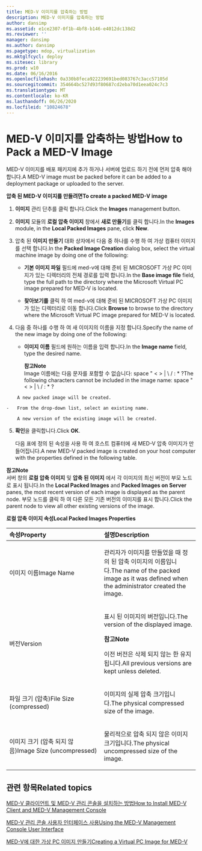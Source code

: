 ```yaml
---
title: MED-V 이미지를 압축하는 방법
description: MED-V 이미지를 압축하는 방법
author: dansimp
ms.assetid: e1ce2307-0f1b-4bf8-b146-e4012dc138d2
ms.reviewer: ''
manager: dansimp
ms.author: dansimp
ms.pagetype: mdop, virtualization
ms.mktglfcycl: deploy
ms.sitesec: library
ms.prod: w10
ms.date: 06/16/2016
ms.openlocfilehash: 0a330b8feca922239691bed083767c3acc57105d
ms.sourcegitcommit: 354664bc527d93f80687cd2eba70d1eea024c7c3
ms.translationtype: MT
ms.contentlocale: ko-KR
ms.lasthandoff: 06/26/2020
ms.locfileid: "10824678"
---
```

# <span data-ttu-id="1bc96-103">MED-V 이미지를 압축하는 방법</span><span class="sxs-lookup"><span data-stu-id="1bc96-103">How to Pack a MED-V Image</span></span>


<span data-ttu-id="1bc96-104">MED-V 이미지를 배포 패키지에 추가 하거나 서버에 업로드 하기 전에 먼저 압축 해야 합니다.</span><span class="sxs-lookup"><span data-stu-id="1bc96-104">A MED-V image must be packed before it can be added to a deployment package or uploaded to the server.</span></span>

**<span data-ttu-id="1bc96-105">압축 된 MED-V 이미지를 만들려면</span><span class="sxs-lookup"><span data-stu-id="1bc96-105">To create a packed MED-V image</span></span>**

1.  <span data-ttu-id="1bc96-106">**이미지** 관리 단추를 클릭 합니다.</span><span class="sxs-lookup"><span data-stu-id="1bc96-106">Click the **Images** management button.</span></span>

2.  <span data-ttu-id="1bc96-107">**이미지** 모듈의 **로컬 압축 이미지** 창에서 **새로 만들기**를 클릭 합니다.</span><span class="sxs-lookup"><span data-stu-id="1bc96-107">In the **Images** module, in the **Local Packed Images** pane, click **New**.</span></span>

3.  <span data-ttu-id="1bc96-108">압축 된 **이미지 만들기** 대화 상자에서 다음 중 하나를 수행 하 여 가상 컴퓨터 이미지를 선택 합니다.</span><span class="sxs-lookup"><span data-stu-id="1bc96-108">In the **Packed Image Creation** dialog box, select the virtual machine image by doing one of the following:</span></span>

    -   <span data-ttu-id="1bc96-109">**기본 이미지 파일** 필드에 med-v에 대해 준비 된 MICROSOFT 가상 PC 이미지가 있는 디렉터리의 전체 경로를 입력 합니다.</span><span class="sxs-lookup"><span data-stu-id="1bc96-109">In the **Base image file** field, type the full path to the directory where the Microsoft Virtual PC image prepared for MED-V is located.</span></span>

    -   <span data-ttu-id="1bc96-110">**찾아보기를** 클릭 하 여 med-v에 대해 준비 된 MICROSOFT 가상 PC 이미지가 있는 디렉터리로 이동 합니다.</span><span class="sxs-lookup"><span data-stu-id="1bc96-110">Click **Browse** to browse to the directory where the Microsoft Virtual PC image prepared for MED-V is located.</span></span>

4.  <span data-ttu-id="1bc96-111">다음 중 하나를 수행 하 여 새 이미지의 이름을 지정 합니다.</span><span class="sxs-lookup"><span data-stu-id="1bc96-111">Specify the name of the new image by doing one of the following:</span></span>

    -   <span data-ttu-id="1bc96-112">**이미지 이름** 필드에 원하는 이름을 입력 합니다.</span><span class="sxs-lookup"><span data-stu-id="1bc96-112">In the **Image name** field, type the desired name.</span></span>

        **<span data-ttu-id="1bc96-113">참고</span><span class="sxs-lookup"><span data-stu-id="1bc96-113">Note</span></span>**  
        <span data-ttu-id="1bc96-114">Image 이름에는 다음 문자를 포함할 수 없습니다: space " &lt; &gt; | \\ / : \* ?</span><span class="sxs-lookup"><span data-stu-id="1bc96-114">The following characters cannot be included in the image name: space " &lt; &gt; | \\ / : \* ?</span></span>



~~~
    A new packed image will be created.

-   From the drop-down list, select an existing name.

    A new version of the existing image will be created.
~~~

5. <span data-ttu-id="1bc96-115">**확인**을 클릭합니다.</span><span class="sxs-lookup"><span data-stu-id="1bc96-115">Click **OK**.</span></span>

   <span data-ttu-id="1bc96-116">다음 표에 정의 된 속성을 사용 하 여 호스트 컴퓨터에 새 MED-V 압축 이미지가 만들어집니다.</span><span class="sxs-lookup"><span data-stu-id="1bc96-116">A new MED-V packed image is created on your host computer with the properties defined in the following table.</span></span>

**<span data-ttu-id="1bc96-117">참고</span><span class="sxs-lookup"><span data-stu-id="1bc96-117">Note</span></span>**  
<span data-ttu-id="1bc96-118">서버 창의 **로컬 압축 이미지** 및 **압축 된 이미지** 에서 각 이미지의 최신 버전이 부모 노드로 표시 됩니다.</span><span class="sxs-lookup"><span data-stu-id="1bc96-118">In the **Local Packed Images** and **Packed Images on Server** panes, the most recent version of each image is displayed as the parent node.</span></span> <span data-ttu-id="1bc96-119">부모 노드를 클릭 하 여 다른 모든 기존 버전의 이미지를 표시 합니다.</span><span class="sxs-lookup"><span data-stu-id="1bc96-119">Click the parent node to view all other existing versions of the image.</span></span>



**<span data-ttu-id="1bc96-120">로컬 압축 이미지 속성</span><span class="sxs-lookup"><span data-stu-id="1bc96-120">Local Packed Images Properties</span></span>**

<table>
<colgroup>
<col width="50%" />
<col width="50%" />
</colgroup>
<thead>
<tr class="header">
<th align="left"><span data-ttu-id="1bc96-121">속성</span><span class="sxs-lookup"><span data-stu-id="1bc96-121">Property</span></span></th>
<th align="left"><span data-ttu-id="1bc96-122">설명</span><span class="sxs-lookup"><span data-stu-id="1bc96-122">Description</span></span></th>
</tr>
</thead>
<tbody>
<tr class="odd">
<td align="left"><p><span data-ttu-id="1bc96-123">이미지 이름</span><span class="sxs-lookup"><span data-stu-id="1bc96-123">Image Name</span></span></p></td>
<td align="left"><p><span data-ttu-id="1bc96-124">관리자가 이미지를 만들었을 때 정의 된 압축 이미지의 이름입니다.</span><span class="sxs-lookup"><span data-stu-id="1bc96-124">The name of the packed image as it was defined when the administrator created the image.</span></span></p></td>
</tr>
<tr class="even">
<td align="left"><p><span data-ttu-id="1bc96-125">버전</span><span class="sxs-lookup"><span data-stu-id="1bc96-125">Version</span></span></p></td>
<td align="left"><p><span data-ttu-id="1bc96-126">표시 된 이미지의 버전입니다.</span><span class="sxs-lookup"><span data-stu-id="1bc96-126">The version of the displayed image.</span></span></p>
<div class="alert">
<strong><span data-ttu-id="1bc96-127">참고</span><span class="sxs-lookup"><span data-stu-id="1bc96-127">Note</span></span></strong><br/><p><span data-ttu-id="1bc96-128">이전 버전은 삭제 되지 않는 한 유지 됩니다.</span><span class="sxs-lookup"><span data-stu-id="1bc96-128">All previous versions are kept unless deleted.</span></span></p>
</div>
<div>

</div></td>
</tr>
<tr class="odd">
<td align="left"><p><span data-ttu-id="1bc96-129">파일 크기 (압축)</span><span class="sxs-lookup"><span data-stu-id="1bc96-129">File Size (compressed)</span></span></p></td>
<td align="left"><p><span data-ttu-id="1bc96-130">이미지의 실제 압축 크기입니다.</span><span class="sxs-lookup"><span data-stu-id="1bc96-130">The physical compressed size of the image.</span></span></p></td>
</tr>
<tr class="even">
<td align="left"><p><span data-ttu-id="1bc96-131">이미지 크기 (압축 되지 않음)</span><span class="sxs-lookup"><span data-stu-id="1bc96-131">Image Size (uncompressed)</span></span></p></td>
<td align="left"><p><span data-ttu-id="1bc96-132">물리적으로 압축 되지 않은 이미지 크기입니다.</span><span class="sxs-lookup"><span data-stu-id="1bc96-132">The physical uncompressed size of the image.</span></span></p></td>
</tr>
</tbody>
</table>



## <span data-ttu-id="1bc96-133">관련 항목</span><span class="sxs-lookup"><span data-stu-id="1bc96-133">Related topics</span></span>


[<span data-ttu-id="1bc96-134">MED-V 클라이언트 및 MED-V 관리 콘솔을 설치하는 방법</span><span class="sxs-lookup"><span data-stu-id="1bc96-134">How to Install MED-V Client and MED-V Management Console</span></span>](how-to-install-med-v-client-and-med-v-management-console.md)

[<span data-ttu-id="1bc96-135">MED-V 관리 콘솔 사용자 인터페이스 사용</span><span class="sxs-lookup"><span data-stu-id="1bc96-135">Using the MED-V Management Console User Interface</span></span>](using-the-med-v-management-console-user-interface.md)

[<span data-ttu-id="1bc96-136">MED-V에 대한 가상 PC 이미지 만들기</span><span class="sxs-lookup"><span data-stu-id="1bc96-136">Creating a Virtual PC Image for MED-V</span></span>](creating-a-virtual-pc-image-for-med-v.md)









